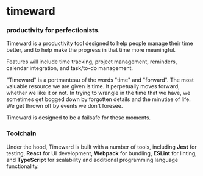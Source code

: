 # timeward
### productivity for perfectionists.

Timeward is a productivity tool designed to help people manage their time better, and to help make the progress in that time more meaningful.

Features will include time tracking, project management, reminders, calendar integration, and task/to-do management.

"Timeward" is a portmanteau of the words "time" and "forward". The most valuable resource we are given is time. It perpetually moves forward, whether we like it or not. In trying to wrangle in the time that we have, we sometimes get bogged down by forgotten details and the minutiae of life. We get thrown off by events we don't foresee. 

Timeward is designed to be a failsafe for these moments.

### Toolchain

Under the hood, Timeward is built with a number of tools, including **Jest** for testing, **React** for UI development, **Webpack** for bundling, **ESLint** for linting, and **TypeScript** for scalability and additional programming language functionality.